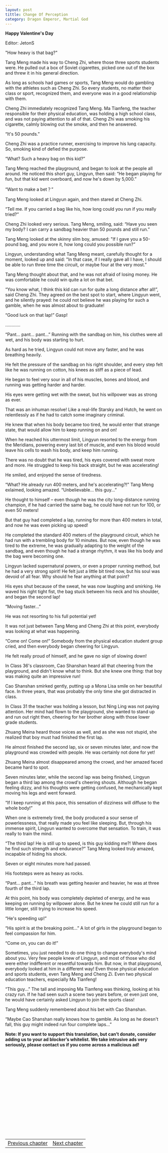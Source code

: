 ```yaml
---
layout: post
tittle: Change Of Perception
category: Dragon Emperor, Martial God
---
```



<p><strong>Happy Valentine's Day</strong></p>

<p>Editor: JetonS</p>

<p>&quot;How heavy is that bag?&quot;</p>

<p>Tang Meng made his way to Cheng Zhi, where those three sports students were. He pulled out a box of Soviet cigarettes, picked one out of the box and threw it in his general direction.</p>

<p>As long as schools had games or sports, Tang Meng would do gambling with the athletes such as Cheng Zhi. So every students, no matter their class or sport, recognized them, and everyone was in a good relationship with them.</p>

<p>Cheng Zhi immediately recognized Tang Meng. Ma Tianfeng, the teacher responsible for their physical education, was holding a high school class, and was not paying attention to all of that. Cheng Zhi was smoking his cigarette, calmly blowing out the smoke, and then he answered.</p>

<p>&ldquo;It's 50 pounds.&rdquo;</p>

<p>Cheng Zhi was a practice runner, exercising to improve his lung capacity. So, smoking kind of defied the purpose.</p>

<p>&ldquo;What? Such a heavy bag on this kid?&rdquo;</p>

<p>Tang Meng reached the playground, and began to look at the people all around. He noticed this short guy, Lingyun, then said: &ldquo;He began playing for fun, but that kid went overboard, and now he's down by 5,000.&rdquo;</p>

<p>&ldquo;Want to make a bet&#65311;&rdquo;</p>

<p>Tang Meng looked at Lingyun again, and then stared at Cheng Zhi.</p>

<p>&ldquo;Tell me. If you carried a bag like his, how long could you run if you really tried?&rdquo;</p>

<p>Cheng Zhi looked very serious. Tang Meng, smiling, said: &ldquo;Have you seen my body? I can carry a sandbag heavier than 50 pounds and still run.&rdquo;</p>

<p>Tang Meng looked at the skinny slim boy, amused: &quot;If I gave you a 50-pound bag, and you wore it, how long could you possible run?&rdquo;</p>

<p>Lingyun, understanding what Tang Meng meant, carefully thought for a moment, looked up and said: &quot;In that case, if I really gave all I have, I should be able to run three time the circuit, or maybe four at the very most.&rdquo;</p>

<p>Tang Meng thought about that, and he was not afraid of losing money. He was comfortable he could win quite a lot on that bet.</p>

<p>&ldquo;You know what, I think this kid can run for quite a long distance after all!&rdquo;, said Cheng Zhi. They agreed on the best spot to start, where Lingyun went, and he silently prayed: he could not believe he was playing for such a gamble, when he was almost about to graduate!</p>

<p>&ldquo;Good luck on that lap!&rdquo; Gasp!</p>

<p>&#8230;&#8230;&#8230;&#8230;</p>

<p>&ldquo;Pant... pant... pant...&rdquo; Running with the sandbag on him, his clothes were all wet, and his body was starting to hurt.</p>

<p>As hard as he tried, Lingyun could not move any faster, and he was breathing heavily.</p>

<p>He felt the pressure of the sandbag on his right shoulder, and every step felt like he was running on cotton, his knees as stiff as a piece of lead.</p>

<p>He began to feel very sour in all of his muscles, bones and blood, and running was getting harder and harder.</p>

<p>His eyes were getting wet with the sweat, but his willpower was as strong as ever.</p>

<p>That was an inhuman resolve! Like a real-life Starsky and Hutch, he went on relentlessly as if he had to catch some imaginary criminal.</p>

<p>He knew that when his body became too tired, he would enter that strange state, that would allow him to keep running on and on!</p>

<p>When he reached his uttermost limit, Lingyun resorted to the energy from the Meridians, powering every last bit of muscle, and even his blood would leave his cells to wash his body, and keep him running.</p>

<p>There was no doubt that he was tired, his eyes covered with sweat more and more. He struggled to keep his back straight, but he was accelerating!</p>

<p>He smiled, and enjoyed the sense of tiredness.</p>

<p>&ldquo;What? He already run 400 meters, and he's accelerating?!&rdquo; Tang Meng exlaimed, looking amazed. &ldquo;Unbelievable... this guy...&rdquo;</p>

<p>He thought to himself &ndash; even though he was the city long-distance running champion, if he had carried the same bag, he could have not run for 100, or even 50 meters!</p>

<p>But that guy had completed a lap, running for more than 400 meters in total, and now he was even picking up speed!</p>

<p>He completed the standard 400 meters of the playground circuit, which he had run with a trembling body for 10 minutes. But now, even though he was tired to the extreme, he was gradually adapting to the weight of the sandbag, and even though he had a strange rhythm, it was like his body and the bag were becoming one.</p>

<p>Lingyun lacked supernatural powers, or even a proper running method, but he had a very strong spirit! He felt just a little bit tired now, but his soul was devoid of all fear. Why should he fear anything at that point?</p>

<p>His eyes shut because of the sweat, he was now laughing and smirking. He waved his right tight fist, the bag stuck between his neck and his shoulder, and began the second lap!</p>

<p>&ldquo;Moving faster...&rdquo;</p>

<p>He was not resorting to his full potential yet!</p>

<p>It was not just between Tang Meng and Cheng Zhi at this point, everybody was looking at what was happening.</p>

<p>&ldquo;Come on! Come on!&rdquo; Somebody from the physical education student group cried, and then everybody began cheering for Lingyun.</p>

<p>He felt really proud of himself, and he gave no sign of slowing down!</p>

<p>In Class 36's classroom, Cao Shanshan heard all that cheering from the playground, and didn't know what to think. But she knew one thing: that boy was making quite an impressive run!</p>

<p>Cao Shanshan smirked gently, putting up a Mona Lisa smile on her beautiful face. In three years, that was probably the only time she got distracted in class.</p>

<p>In Class 31 the teacher was holding a lesson, but Ning Ling was not paying attention. Her mind had flown to the playground, she wanted to stand up and run out right then, cheering for her brother along with those lower grade students.</p>

<p>Zhuang Meina heard those voices as well, and as she was not stupid, she realized that boy must had finished the first lap.</p>

<p>He almost finished the second lap, six or seven minutes later, and now the playground was crowded with people. He was certainly not done for yet!</p>

<p>Zhuang Meina almost disappeared among the crowd, and her amazed faced became hard to spot.</p>

<p>Seven minutes later, while the second lap was being finished, Lingyun began a third lap among the crowd's cheering shouts. Although he began feeling dizzy, and his thoughts were getting confused, he mechanically kept moving his legs and went forward.</p>

<p>&ldquo;If I keep running at this pace, this sensation of dizziness will diffuse to the whole body!&rdquo;</p>

<p>When one is extremely tired, the body produced a sour sense of powerlessness, that really made you feel like sleeping. But, through his immense spirit, Lingyun wanted to overcome that sensation. To train, it was really to train the mind.</p>

<p>&ldquo;The third lap! He is still up to speed, is this guy kidding me?! Where does he find such strength and endurance?&rdquo; Tang Meng looked truly amazed, incapable of hiding his shock.</p>

<p>Seven or eight minutes more had passed.</p>

<p>His footsteps were as heavy as rocks.</p>

<p>&ldquo;Pant... pant...&rdquo; his breath was getting heavier and heavier, he was at three fourth of the third lap.</p>

<p>At this point, his body was completely depleted of energy, and he was keeping on running by willpower alone. But he knew he could still run for a little longer, still trying to increase his speed.</p>

<p>&ldquo;He's speeding up!&rdquo;</p>

<p>&ldquo;His spirit is at the breaking point...&rdquo; A lot of girls in the playground began to feel compassion for him.</p>

<p>&ldquo;Come on, you can do it!&rdquo;</p>

<p>Sometimes, you just needed to do one thing to change everybody's mind about you. Very few people knew of Lingyun, and most of those who did were either indifferent or resentful towards him. But now, in that playground, everybody looked at him in a different way! Even those physical education and sports students, even Tang Meng and Cheng Zi. Even two physical education teachers, especially Ma Tianfeng!</p>

<p>&ldquo;This guy...&rdquo; The tall and imposing Ma Tianfeng was thinking, looking at his crazy run. If he had seen such a scene two years before, or even just one, he would have certainly asked Lingyun to join the sports class!</p>

<p>Tang Meng suddenly remembered about his bet with Cao Shanshan.</p>

<p>&ldquo;Maybe Cao Shanshan really knows how to gamble. As long as he doesn't fall, this guy might indeed run four complete laps...&rdquo; </p>
<p><strong>Note: If you want to support this translation, but can’t donate, consider adding us to your ad blocker’s whitelist. We take intrusive ads very seriously, please contact us if you come across a malicious ad!</strong></p>
<style>
  .adboxes{
    display: inline-block;
    height:260px;
    width: 49%;
  }
  
  @media (max-width:400px){
   .adboxes{
     display: block;
     height:260px;
     width: 100%;
    }
  }
</style>


<div class="adboxes">
<script async src="//pagead2.googlesyndication.com/pagead/js/adsbygoogle.js"></script>
<!-- buttom 1 -->
<ins class="adsbygoogle"
    style="display:block;height:260px"
    data-ad-client="ca-pub-5308237299920427"
    data-ad-slot="5485694392"></ins>
<script>(adsbygoogle = window.adsbygoogle || []).push({});</script>
</div>
<div class="adboxes">
<script async src="//pagead2.googlesyndication.com/pagead/js/adsbygoogle.js"></script>
<!-- buttom 2 -->
<ins class="adsbygoogle"
    style="display:block;height:260px"
    data-ad-client="ca-pub-5308237299920427"
    data-ad-slot="6962427591"></ins>
<script>(adsbygoogle = window.adsbygoogle || []).push({});</script>
</div>




<table style="border:none">
  <tr>
    <td style="text-align:left">
      <a href="http://novellatranslation.com/Chapter-10-Gambling">Previous chapter</a>
    </td>
    <td style="text-align:right">
      <a href="http://novellatranslation.com/Chapter-12-A-True-Man!">Next chapter</a>
    </td>
  </tr>
</table>
